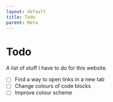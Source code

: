 ```yaml
---
layout: default
title: Todo
parent: Meta
---
```


# Todo

A list of stuff I have to do for this website.

- [ ] Find a way to open links in a new tab
- [ ] Change colours of code blocks
- [ ] Improve colour scheme